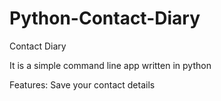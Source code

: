 # Python-Contact-Diary
Contact Diary

It is a simple command line app written in python 

Features:
Save your contact details
